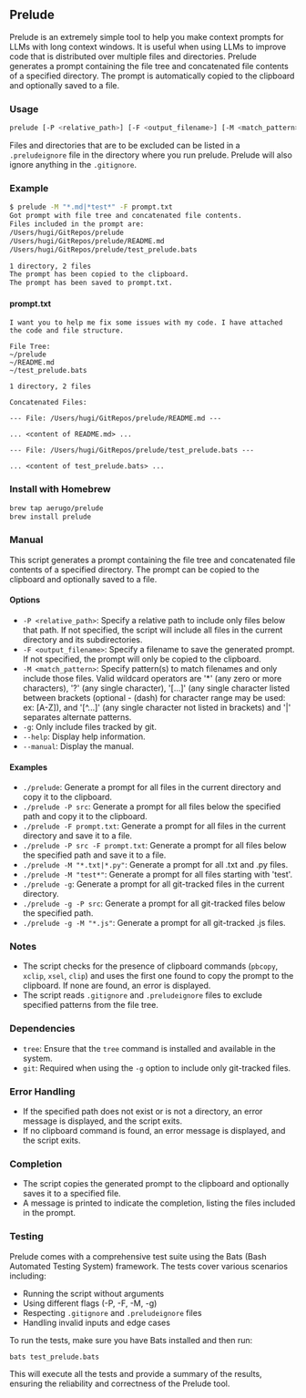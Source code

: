 ## Prelude

Prelude is an extremely simple tool to help you make context prompts for LLMs with long context windows. It is useful when using LLMs to improve code that is distributed over multiple files and directories. Prelude generates a prompt containing the file tree and concatenated file contents of a specified directory. The prompt is automatically copied to the clipboard and optionally saved to a file.

### Usage

```sh
prelude [-P <relative_path>] [-F <output_filename>] [-M <match_pattern>] [-g] [--help] [--manual]
```

Files and directories that are to be excluded can be listed in a `.preludeignore` file in the directory where you run prelude. Prelude will also ignore anything in the `.gitignore`.

### Example

```sh
$ prelude -M "*.md|*test*" -F prompt.txt
Got prompt with file tree and concatenated file contents.
Files included in the prompt are:
/Users/hugi/GitRepos/prelude
/Users/hugi/GitRepos/prelude/README.md
/Users/hugi/GitRepos/prelude/test_prelude.bats

1 directory, 2 files
The prompt has been copied to the clipboard.
The prompt has been saved to prompt.txt.
```

#### prompt.txt

```plaintext
I want you to help me fix some issues with my code. I have attached the code and file structure.

File Tree:
~/prelude
~/README.md
~/test_prelude.bats

1 directory, 2 files

Concatenated Files:

--- File: /Users/hugi/GitRepos/prelude/README.md ---

... <content of README.md> ...

--- File: /Users/hugi/GitRepos/prelude/test_prelude.bats ---

... <content of test_prelude.bats> ...
```

### Install with Homebrew

```sh
brew tap aerugo/prelude
brew install prelude
```

### Manual

This script generates a prompt containing the file tree and concatenated file contents of a specified directory. The prompt can be copied to the clipboard and optionally saved to a file.


#### Options

- `-P <relative_path>`: Specify a relative path to include only files below that path. If not specified, the script will include all files in the current directory and its subdirectories.
- `-F <output_filename>`: Specify a filename to save the generated prompt. If not specified, the prompt will only be copied to the clipboard.
- `-M <match_pattern>`: Specify pattern(s) to match filenames and only include those files.  Valid wildcard operators are '*' (any zero or more characters), '?' (any single character), '[...]' (any single character listed between brackets (optional - (dash) for character range may be used: ex: [A-Z]), and '[^...]' (any single character not listed in brackets) and '|' separates alternate patterns.
- `-g`: Only include files tracked by git.
- `--help`: Display help information.
- `--manual`: Display the manual.


#### Examples

- `./prelude`: Generate a prompt for all files in the current directory and copy it to the clipboard.
- `./prelude -P src`: Generate a prompt for all files below the specified path and copy it to the clipboard.
- `./prelude -F prompt.txt`: Generate a prompt for all files in the current directory and save it to a file.
- `./prelude -P src -F prompt.txt`: Generate a prompt for all files below the specified path and save it to a file.
- `./prelude -M "*.txt|*.py"`: Generate a prompt for all .txt and .py files.
- `./prelude -M "test*"`: Generate a prompt for all files starting with 'test'.
- `./prelude -g`: Generate a prompt for all git-tracked files in the current directory.
- `./prelude -g -P src`: Generate a prompt for all git-tracked files below the specified path.
- `./prelude -g -M "*.js"`: Generate a prompt for all git-tracked .js files.

### Notes

- The script checks for the presence of clipboard commands (`pbcopy`, `xclip`, `xsel`, `clip`) and uses the first one found to copy the prompt to the clipboard. If none are found, an error is displayed.
- The script reads `.gitignore` and `.preludeignore` files to exclude specified patterns from the file tree.

### Dependencies

- `tree`: Ensure that the `tree` command is installed and available in the system.
- `git`: Required when using the `-g` option to include only git-tracked files.

### Error Handling

- If the specified path does not exist or is not a directory, an error message is displayed, and the script exits.
- If no clipboard command is found, an error message is displayed, and the script exits.

### Completion

- The script copies the generated prompt to the clipboard and optionally saves it to a specified file.
- A message is printed to indicate the completion, listing the files included in the prompt.

### Testing

Prelude comes with a comprehensive test suite using the Bats (Bash Automated Testing System) framework. The tests cover various scenarios including:

- Running the script without arguments
- Using different flags (-P, -F, -M, -g)
- Respecting `.gitignore` and `.preludeignore` files
- Handling invalid inputs and edge cases

To run the tests, make sure you have Bats installed and then run:

```sh
bats test_prelude.bats
```

This will execute all the tests and provide a summary of the results, ensuring the reliability and correctness of the Prelude tool.
